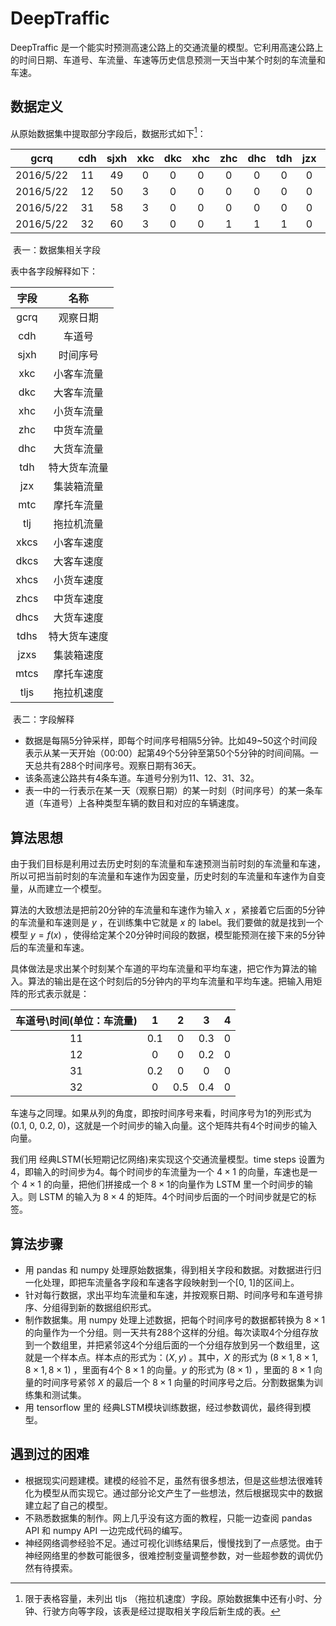 # DeepTraffic

DeepTraffic 是一个能实时预测高速公路上的交通流量的模型。它利用高速公路上的时间日期、车道号、车流量、车速等历史信息预测一天当中某个时刻的车流量和车速。

## 数据定义

从原始数据集中提取部分字段后，数据形式如下[^说明]：

|   gcrq    | cdh  | sjxh | xkc  | dkc  | xhc  | zhc  | dhc  | tdh  | jzx  | mtc  | tlj  | xkcs | dkcs | xhcs | zhcs | dhcs | tdhs | jzxs | mtcs |
| :-------: | :--: | :--: | :--: | :--: | :--: | :--: | :--: | :--: | :--: | :--: | :--: | :--: | :--: | :--: | :--: | :--: | :--: | :--: | :--: |
| 2016/5/22 |  11  |  49  |  0   |  0   |  0   |  0   |  0   |  0   |  0   |  0   |  0   |  0   |  0   |  0   |  0   |  0   |  0   |  0   |  0   |
| 2016/5/22 |  12  |  50  |  3   |  0   |  0   |  0   |  0   |  0   |  0   |  0   |  0   |  77  |  0   |  0   |  0   |  0   |  0   |  0   |  0   |
| 2016/5/22 |  31  |  58  |  3   |  0   |  0   |  0   |  0   |  0   |  0   |  0   |  0   |  68  |  0   |  0   |  0   |  0   |  0   |  0   |  0   |
| 2016/5/22 |  32  |  60  |  3   |  0   |  0   |  1   |  1   |  1   |  0   |  0   |  0   |  80  |  0   |  0   |  67  |  79  |  63  |  0   |  0   |

​									表一：数据集相关字段

表中各字段解释如下：

|  字段  |   名称   |
| :--: | :----: |
| gcrq |  观察日期  |
| cdh  |  车道号   |
| sjxh |  时间序号  |
| xkc  | 小客车流量  |
| dkc  | 大客车流量  |
| xhc  | 小货车流量  |
| zhc  | 中货车流量  |
| dhc  | 大货车流量  |
| tdh  | 特大货车流量 |
| jzx  | 集装箱流量  |
| mtc  | 摩托车流量  |
| tlj  | 拖拉机流量  |
| xkcs | 小客车速度  |
| dkcs | 大客车速度  |
| xhcs | 小货车速度  |
| zhcs | 中货车速度  |
| dhcs | 大货车速度  |
| tdhs | 特大货车速度 |
| jzxs | 集装箱速度  |
| mtcs | 摩托车速度  |
| tljs | 拖拉机速度  |

​									表二：字段解释

* 数据是每隔5分钟采样，即每个时间序号相隔5分钟。比如49~50这个时间段表示从某一天开始（00:00）起第49个5分钟至第50个5分钟的时间间隔。一天总共有288个时间序号。观察日期有36天。
* 该条高速公路共有4条车道。车道号分别为11、12、31、32。
* 表一中的一行表示在某一天（观察日期）的某一时刻（时间序号）的某一条车道（车道号）上各种类型车辆的数目和对应的车辆速度。

## 算法思想

由于我们目标是利用过去历史时刻的车流量和车速预测当前时刻的车流量和车速，所以可把当前时刻的车流量和车速作为因变量，历史时刻的车流量和车速作为自变量，从而建立一个模型。

算法的大致想法是把前20分钟的车流量和车速作为输入 $x$ ，紧接着它后面的5分钟的车流量和车速则是 $y$ ，在训练集中它就是 $x$ 的 label。我们要做的就是找到一个模型 $y=f(x)$ ，使得给定某个20分钟时间段的数据，模型能预测在接下来的5分钟后的车流量和车速。

具体做法是求出某个时刻某个车道的平均车流量和平均车速，把它作为算法的输入。算法的输出是在这个时刻后的5分钟内的平均车流量和平均车速。把输入用矩阵的形式表示就是：

| 车道号\时间(单位：车流量) |  1   |  2   |  3   |  4   |
| :------------: | :--: | :--: | :--: | :--: |
|       11       | 0.1  |  0   | 0.3  |  0   |
|       12       |  0   |  0   | 0.2  |  0   |
|       31       | 0.2  |  0   |  0   |  0   |
|       32       |  0   | 0.5  | 0.4  |  0   |

车速与之同理。如果从列的角度，即按时间序号来看，时间序号为1的列形式为(0.1, 0, 0.2, 0)，这就是一个时间步的输入向量。这个矩阵共有4个时间步的输入向量。

我们用 经典LSTM(长短期记忆网络)来实现这个交通流量模型。time steps 设置为4，即输入的时间步为4。每个时间步的车流量为一个 $4\times1$ 的向量，车速也是一个 $4\times1$ 的向量，把他们拼接成一个 $8\times1$的向量作为 LSTM 里一个时间步的输入。则 LSTM 的输入为 $8\times4$ 的矩阵。4个时间步后面的一个时间步就是它的标签。

## 算法步骤

* 用 pandas 和 numpy 处理原始数据集，得到相关字段和数据。对数据进行归一化处理，即把车流量各字段和车速各字段映射到一个[0, 1]的区间上。
* 针对每行数据，求出平均车流量和车速，并按观察日期、时间序号和车道号排序、分组得到新的数据组织形式。
* 制作数据集。用 numpy 处理上述数据，把每个时间序号的数据都转换为 $8\times1$的向量作为一个分组。则一天共有288个这样的分组。每次读取4个分组存放到一个数组里，并把紧邻这4个分组后面的一个分组存放到另一个数组里，这就是一个样本点。样本点的形式为：$(X, y)$ 。其中，$X$ 的形式为 $(8\times1, 8\times1,8\times1,8\times1)$ ，里面有4个 $8\times1$ 的向量。$y$ 的形式为 $(8\times1)$ ，里面的 $8\times1$ 向量的时间序号紧邻 $X$ 的最后一个 $8\times1$ 向量的时间序号之后。分割数据集为训练集和测试集。
* 用 tensorflow 里的 经典LSTM模块训练数据，经过参数调优，最终得到模型。

## 遇到过的困难

* 根据现实问题建模。建模的经验不足，虽然有很多想法，但是这些想法很难转化为模型从而实现它。通过部分论文产生了一些想法，然后根据现实中的数据建立起了自己的模型。
* 不熟悉数据集的制作。网上几乎没有这方面的教程，只能一边查阅 pandas API 和 numpy API 一边完成代码的编写。
* 神经网络调参经验不足。通过可视化训练结果后，慢慢找到了一点感觉。由于神经网络里的参数可能很多，很难控制变量调整参数，对一些超参数的调优仍然有待摸索。

[^说明]: 限于表格容量，未列出 tljs （拖拉机速度）字段。原始数据集中还有小时、分钟、行驶方向等字段，该表是经过提取相关字段后新生成的表。 